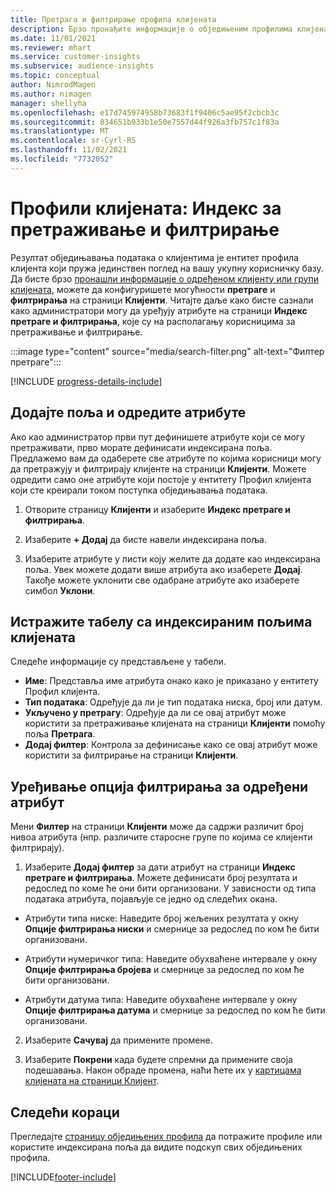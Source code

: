 ```yaml
---
title: Претрага и филтрирање профила клијената
description: Брзо пронађите информације о обједињеним профилима клијената и филтрирајте према одређеним атрибутима.
ms.date: 11/01/2021
ms.reviewer: mhart
ms.service: customer-insights
ms.subservice: audience-insights
ms.topic: conceptual
author: NimrodMagen
ms.author: nimagen
manager: shellyha
ms.openlocfilehash: e17d745974958b73683f1f9406c5ae95f2cbcb3c
ms.sourcegitcommit: 834651b933b1e50e7557d44f926a3fb757c1f83a
ms.translationtype: MT
ms.contentlocale: sr-Cyrl-RS
ms.lasthandoff: 11/02/2021
ms.locfileid: "7732052"
---
```

# <a name="customer-profiles-search--filter-index"></a>Профили клијената: Индекс за претраживање и филтрирање

Резултат обједињавања података о клијентима је ентитет профила клијента који пружа јединствен поглед на вашу укупну корисничку базу. Да бисте брзо [пронашли информације о одређеном клијенту или групи клијената](customer-profiles.md), можете да конфигуришете могућности **претраге** и **филтрирања** на страници **Клијенти**. Читајте даље како бисте сазнали како администратори могу да уређују атрибуте на страници **Индекс претраге и филтрирања**, које су на располагању корисницима за претраживање и филтрирање.

   :::image type="content" source="media/search-filter.png" alt-text="Филтер претраге":::

[!INCLUDE [progress-details-include](../includes/progress-details-pane.md)]

## <a name="add-fields-and-specify-attributes"></a>Додајте поља и одредите атрибуте

Ако као администратор први пут дефинишете атрибуте који се могу претраживати, прво морате дефинисати индексирана поља. Предлажемо вам да одаберете све атрибуте по којима корисници могу да претражују и филтрирају клијенте на страници **Клијенти**. Можете одредити само оне атрибуте који постоје у ентитету Профил клијента који сте креирали током поступка обједињавања података.

1. Отворите страницу **Клијенти** и изаберите **Индекс претраге и филтрирања**.

2. Изаберите **+ Додај** да бисте навели индексирана поља.

3. Изаберите атрибуте у листи коју желите да додате као индексирана поља. Увек можете додати више атрибута ако изаберете **Додај**. Такође можете уклонити све одабране атрибуте ако изаберете симбол **Уклони**.

## <a name="explore-the-indexed-customer-fields-table"></a>Истражите табелу са индексираним пољима клијената

Следеће информације су представљене у табели.

- **Име**: Представља име атрибута онако како је приказано у ентитету Профил клијента.
- **Тип података**: Одређује да ли је тип података ниска, број или датум.
- **Укључено у претрагу**: Одређује да ли се овај атрибут може користити за претраживање клијената на страници **Клијенти** помоћу поља **Претрага**.
- **Додај филтер**: Контрола за дефинисање како се овај атрибут може користити за филтрирање на страници **Клијенти**.

## <a name="editing-filtering-options-for-a-given-attribute"></a>Уређивање опција филтрирања за одређени атрибут

Мени **Филтер** на страници **Клијенти** може да садржи различит број нивоа атрибута (нпр. различите старосне групе по којима се клијенти филтрирају).

1. Изаберите **Додај филтер** за дати атрибут на страници **Индекс претраге и филтрирања**. Можете дефинисати број резултата и редослед по коме ће они бити организовани. У зависности од типа података атрибута, појављује се једно од следећих окана.

- Атрибути типа ниске: Наведите број жељених резултата у окну **Опције филтрирања ниски** и смернице за редослед по ком ће бити организовани.

- Атрибути нумеричког типа: Наведите обухваћене интервале у окну **Опције филтрирања бројева** и смернице за редослед по ком ће бити организовани.

- Атрибути датума типа: Наведите обухваћене интервале у окну **Опције филтрирања датума** и смернице за редослед по ком ће бити организовани.

2. Изаберите **Сачувај** да примените промене.

3. Изаберите **Покрени** када будете спремни да примените своја подешавања. Након обраде промена, наћи ћете их у [картицама клијената на страници Клијент](customer-profiles.md). 

## <a name="next-steps"></a>Следећи кораци

Прегледајте [страницу обједињених профила](customer-profiles.md) да потражите профиле или користите индексирана поља да видите подскуп свих обједињених профила.


[!INCLUDE[footer-include](../includes/footer-banner.md)]
